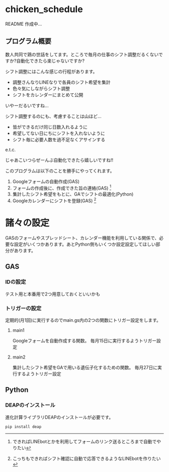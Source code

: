 # chicken_schedule

README 作成中...

## プログラム概要
数人共同で鶏の世話をしてます。ところで毎月の仕事のシフト調整だるくないですか?自動化できたら楽じゃないですか?

シフト調整にはこんな感じの行程があります。

- 調整さんなりLINEなりで各員のシフト希望を集計
- 色々気にしながらシフト調整
- シフトをカレンダーにまとめて公開

いやーだるいですね...

シフト調整するのにも、考慮することは山ほど...

- 皆ができるだけ同じ日数入れるように
- 希望してない日にちにシフトを入れないように
- シフト毎に必要人数を過不足なくアサインする

e.t.c.

じゃあこいつらぜーんぶ自動化できたら嬉しいですね!!

このプログラムは以下のことを勝手にやってくれます。

1. Googleフォームの自動作成(GAS)
2. フォームの作成後に、作成できた旨の連絡(GAS) [^1]
3. 集計したシフト希望をもとに、GAでシフトの最適化(Python)
4. Googleカレンダーにシフトを登録(GAS) [^2]

[^1]: できればLINEbotとかを利用してフォームのリンク送るところまで自動でやりたい

[^2]: こっちもできればシフト確認に自動で応答できるようなLINEbotを作りたい


# 諸々の設定
GASのフォームやスプレッドシート、カレンダー機能を利用している関係で、必要な設定がいくつかあります。あとPython側もいくつか設定設定してほしい部分があります。
## GAS

### IDの設定
テスト用と本番用で2つ用意しておくといいかも

### トリガーの設定
定期的(月1回)に実行するのでmain.gs内の2つの関数にトリガー設定をします。

1. main1
   
   Googleフォームを自動作成する関数。
   毎月15日に実行するようトリガー設定
2. main2
   
   集計したシフト希望をGAで用いる遺伝子化するための関数。
   毎月27日に実行するようトリガー設定

## Python

### DEAPのインストール
進化計算ライブラリDEAPのインストールが必要です。

```
pip install deap
```


